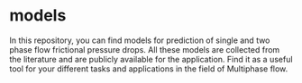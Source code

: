 # models
In this repository, you can find models for prediction of single and two phase flow frictional pressure drops. All these models are collected from the literature and are publicly available for the application. Find it as a useful tool for your different tasks and applications in the field of Multiphase flow.
